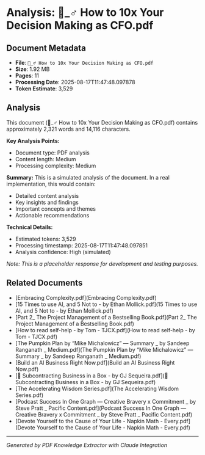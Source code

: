 # Analysis: 🤷_♂️ How to 10x Your Decision Making as CFO.pdf

## Document Metadata
- **File**: `🤷_♂️ How to 10x Your Decision Making as CFO.pdf`
- **Size**: 1.92 MB
- **Pages**: 11
- **Processing Date**: 2025-08-17T11:47:48.097878
- **Token Estimate**: 3,529

## Analysis

This document (🤷_♂️ How to 10x Your Decision Making as CFO.pdf) contains approximately 2,321 words and 14,116 characters.

**Key Analysis Points:**
- Document type: PDF analysis
- Content length: Medium
- Processing complexity: Medium

**Summary:**
This is a simulated analysis of the document. In a real implementation, this would contain:
- Detailed content analysis
- Key insights and findings
- Important concepts and themes
- Actionable recommendations

**Technical Details:**
- Estimated tokens: 3,529
- Processing timestamp: 2025-08-17T11:47:48.097851
- Analysis confidence: High (simulated)

*Note: This is a placeholder response for development and testing purposes.*

## Related Documents

- [Embracing Complexity.pdf](Embracing Complexity.pdf)
- [15 Times to use AI, and 5 Not to - by Ethan Mollick.pdf](15 Times to use AI, and 5 Not to - by Ethan Mollick.pdf)
- [Part 2_ The Project Management of a Bestselling Book.pdf](Part 2_ The Project Management of a Bestselling Book.pdf)
- [How to read self-help - by Tom - TJCX.pdf](How to read self-help - by Tom - TJCX.pdf)
- [The Pumpkin Plan by “Mike Michalowicz” — Summary _ by Sandeep Ranganath _ Medium.pdf](The Pumpkin Plan by “Mike Michalowicz” — Summary _ by Sandeep Ranganath _ Medium.pdf)
- [Build an AI Business Right Now.pdf](Build an AI Business Right Now.pdf)
- [💼 Subcontracting Business in a Box - by GJ Sequeira.pdf](💼 Subcontracting Business in a Box - by GJ Sequeira.pdf)
- [The Accelerating Wisdom Series.pdf](The Accelerating Wisdom Series.pdf)
- [Podcast Success In One Graph — Creative Bravery x Commitment _ by Steve Pratt _ Pacific Content.pdf](Podcast Success In One Graph — Creative Bravery x Commitment _ by Steve Pratt _ Pacific Content.pdf)
- [Devote Yourself to the Cause of Your Life - Napkin Math - Every.pdf](Devote Yourself to the Cause of Your Life - Napkin Math - Every.pdf)

---
*Generated by PDF Knowledge Extractor with Claude Integration*